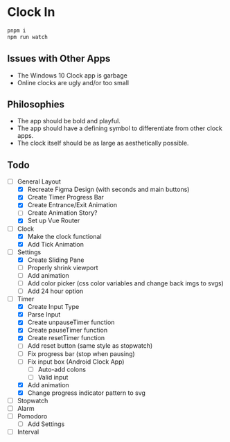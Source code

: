 # Clock In

```bash
pnpm i
npm run watch
```

## Issues with Other Apps

- The Windows 10 Clock app is garbage
- Online clocks are ugly and/or too small

## Philosophies

- The app should be bold and playful.
- The app should have a defining symbol to differentiate from other clock apps.
- The clock itself should be as large as aesthetically possible.

## Todo

- [ ] General Layout
  - [X] Recreate Figma Design (with seconds and main buttons)
  - [X] Create Timer Progress Bar
  - [X] Create Entrance/Exit Animation
  - [ ] Create Animation Story?
  - [X] Set up Vue Router
- [ ] Clock
  - [X] Make the clock functional
  - [X] Add Tick Animation
- [ ] Settings
  - [X] Create Sliding Pane
  - [ ] Properly shrink viewport
  - [ ] Add animation
  - [ ] Add color picker (css color variables and change back imgs to svgs)
  - [ ] Add 24 hour option
- [ ] Timer
  - [X] Create Input Type
  - [X] Parse Input
  - [X] Create unpauseTimer function
  - [X] Create pauseTimer function
  - [X] Create resetTimer function
  - [ ] Add reset button (same style as stopwatch)
  - [ ] Fix progress bar (stop when pausing)
  - [ ] Fix input box (Android Clock App)
    - [ ] Auto-add colons
    - [ ] Valid input
  - [X] Add animation
  - [X] Change progress indicator pattern to svg
- [ ] Stopwatch
- [ ] Alarm
- [ ] Pomodoro
  - [ ] Add Settings
- [ ] Interval
